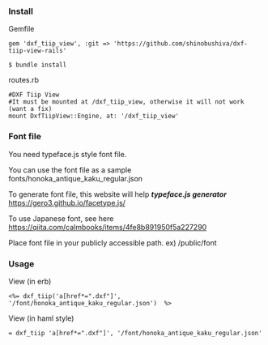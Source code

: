 ### Install

Gemfile
```
gem 'dxf_tiip_view', :git => 'https://github.com/shinobushiva/dxf-tiip-view-rails'
```

```
$ bundle install
```

routes.rb

```
#DXF Tiip View
#It must be mounted at /dxf_tiip_view, otherwise it will not work (want a fix)
mount DxfTiipView::Engine, at: '/dxf_tiip_view'
```

### Font file
You need typeface.js style font file.

You can use the font file as a sample
fonts/honoka_antique_kaku_regular.json

To generate font file, this website will help
***typeface.js generator***
https://gero3.github.io/facetype.js/

To use Japanese font, see here
https://qiita.com/calmbooks/items/4fe8b891950f5a227290

Place font file in your publicly accessible path.
ex) /public/font

### Usage

View (in erb)
```
<%= dxf_tiip('a[href*=".dxf"]', '/font/honoka_antique_kaku_regular.json')  %>
```

View (in haml style)
```
= dxf_tiip 'a[href*=".dxf"]', '/font/honoka_antique_kaku_regular.json'
```
